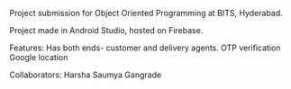 Project submission for Object Oriented Programming at BITS, Hyderabad.

Project made in Android Studio, hosted on Firebase.

Features:
    Has both ends- customer and delivery agents.
    OTP verification
    Google location
    
Collaborators:
        Harsha
        Saumya Gangrade
  
